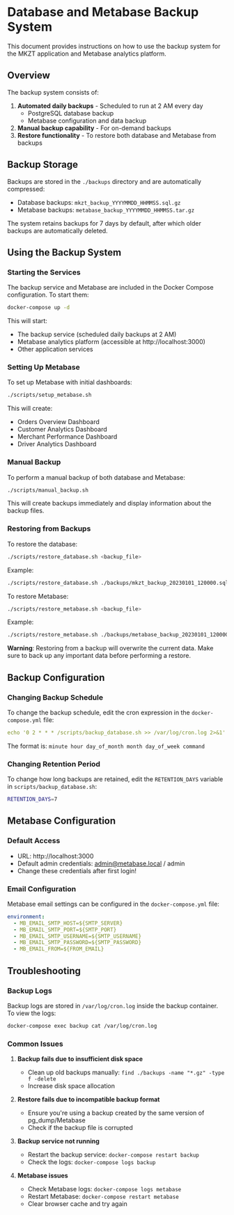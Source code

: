 # Database and Metabase Backup System

This document provides instructions on how to use the backup system for the MKZT application and Metabase analytics platform.

## Overview

The backup system consists of:

1. **Automated daily backups** - Scheduled to run at 2 AM every day
   - PostgreSQL database backup
   - Metabase configuration and data backup
2. **Manual backup capability** - For on-demand backups
3. **Restore functionality** - To restore both database and Metabase from backups

## Backup Storage

Backups are stored in the `./backups` directory and are automatically compressed:
- Database backups: `mkzt_backup_YYYYMMDD_HHMMSS.sql.gz`
- Metabase backups: `metabase_backup_YYYYMMDD_HHMMSS.tar.gz`

The system retains backups for 7 days by default, after which older backups are automatically deleted.

## Using the Backup System

### Starting the Services

The backup service and Metabase are included in the Docker Compose configuration. To start them:

```bash
docker-compose up -d
```

This will start:
- The backup service (scheduled daily backups at 2 AM)
- Metabase analytics platform (accessible at http://localhost:3000)
- Other application services

### Setting Up Metabase

To set up Metabase with initial dashboards:

```bash
./scripts/setup_metabase.sh
```

This will create:
- Orders Overview Dashboard
- Customer Analytics Dashboard
- Merchant Performance Dashboard
- Driver Analytics Dashboard

### Manual Backup

To perform a manual backup of both database and Metabase:

```bash
./scripts/manual_backup.sh
```

This will create backups immediately and display information about the backup files.

### Restoring from Backups

To restore the database:
```bash
./scripts/restore_database.sh <backup_file>
```

Example:
```bash
./scripts/restore_database.sh ./backups/mkzt_backup_20230101_120000.sql.gz
```

To restore Metabase:
```bash
./scripts/restore_metabase.sh <backup_file>
```

Example:
```bash
./scripts/restore_metabase.sh ./backups/metabase_backup_20230101_120000.tar.gz
```

**Warning**: Restoring from a backup will overwrite the current data. Make sure to back up any important data before performing a restore.

## Backup Configuration

### Changing Backup Schedule

To change the backup schedule, edit the cron expression in the `docker-compose.yml` file:

```yaml
echo '0 2 * * * /scripts/backup_database.sh >> /var/log/cron.log 2>&1' > /etc/cron.d/backup-cron
```

The format is: `minute hour day_of_month month day_of_week command`

### Changing Retention Period

To change how long backups are retained, edit the `RETENTION_DAYS` variable in `scripts/backup_database.sh`:

```bash
RETENTION_DAYS=7
```

## Metabase Configuration

### Default Access

- URL: http://localhost:3000
- Default admin credentials: admin@metabase.local / admin
- Change these credentials after first login!

### Email Configuration

Metabase email settings can be configured in the `docker-compose.yml` file:

```yaml
environment:
  - MB_EMAIL_SMTP_HOST=${SMTP_SERVER}
  - MB_EMAIL_SMTP_PORT=${SMTP_PORT}
  - MB_EMAIL_SMTP_USERNAME=${SMTP_USERNAME}
  - MB_EMAIL_SMTP_PASSWORD=${SMTP_PASSWORD}
  - MB_EMAIL_FROM=${FROM_EMAIL}
```

## Troubleshooting

### Backup Logs

Backup logs are stored in `/var/log/cron.log` inside the backup container. To view the logs:

```bash
docker-compose exec backup cat /var/log/cron.log
```

### Common Issues

1. **Backup fails due to insufficient disk space**
   - Clean up old backups manually: `find ./backups -name "*.gz" -type f -delete`
   - Increase disk space allocation

2. **Restore fails due to incompatible backup format**
   - Ensure you're using a backup created by the same version of pg_dump/Metabase
   - Check if the backup file is corrupted

3. **Backup service not running**
   - Restart the backup service: `docker-compose restart backup`
   - Check the logs: `docker-compose logs backup`

4. **Metabase issues**
   - Check Metabase logs: `docker-compose logs metabase`
   - Restart Metabase: `docker-compose restart metabase`
   - Clear browser cache and try again 